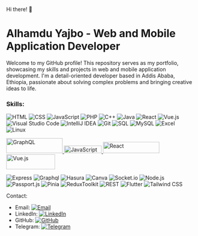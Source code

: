 Hi there! 👋

# Alhamdu Yajbo - Web and Mobile Application Developer

Welcome to my GitHub profile! This repository serves as my portfolio, showcasing my skills and projects in web and mobile application development. I'm a detail-oriented developer based in Addis Ababa, Ethiopia, passionate about solving complex problems and bringing creative ideas to life.

### Skills: 
![HTML](https://img.shields.io/badge/-HTML-E34F26?logo=html5&logoColor=white)
![CSS](https://img.shields.io/badge/-CSS-1572B6?logo=css3&logoColor=white)
![JavaScript](https://img.shields.io/badge/-JavaScript-F7DF1E?logo=javascript&logoColor=black) 
![PHP](https://img.shields.io/badge/-PHP-777BB4?logo=php&logoColor=white)
![C++](https://img.shields.io/badge/-C++-00599C?logo=c%2B%2B&logoColor=white) 
![Java](https://img.shields.io/badge/-Java-007396?logo=java&logoColor=white)
![React](https://img.shields.io/badge/-React-61DAFB?logo=react&logoColor=black) 
![Vue.js](https://img.shields.io/badge/-Vue.js-4FC08D?logo=vue.js&logoColor=white)
![Visual Studio Code](https://img.shields.io/badge/-Visual_Studio_Code-007ACC?logo=visual-studio-code&logoColor=white) 
![IntelliJ IDEA](https://img.shields.io/badge/-IntelliJ_IDEA-000000?logo=intellij-idea&logoColor=white) 
![Git](https://img.shields.io/badge/-Git-F05032?logo=git&logoColor=white)
![SQL](https://img.shields.io/badge/-SQL-4479A1?logo=sql&logoColor=white)
![MySQL](https://img.shields.io/badge/-MySQL-4479A1?logo=mysql&logoColor=white) 
![Excel](https://img.shields.io/badge/-Excel-217346?logo=microsoft-excel&logoColor=white) 
![Linux](https://img.shields.io/badge/-Linux-FCC624?logo=linux&logoColor=black)

<a href="https://github.com/graphql">
  <img src="https://img.shields.io/badge/-GraphQL-E434AA?logo=graphql&logoColor=white" alt="GraphQL" width="150" height="40">
</a>

<a href="https://github.com/javascript">
  <img src="https://img.shields.io/badge/-JavaScript-F7DF1E?logo=javascript&logoColor=black" alt="JavaScript" width="100" height="20">
</a>

<a href="https://github.com/react">
  <img src="https://img.shields.io/badge/-React-61DAFB?logo=react&logoColor=black" alt="React" width="150" height="30">
</a>

<a href="https://github.com/vuejs">
  <img src="https://img.shields.io/badge/-Vue.js-4FC08D?logo=vue.js&logoColor=white" alt="Vue.js" width="130" height="40">
</a>

![Express](https://img.shields.io/badge/-Express-FCC624?logo=express&logoColor=black)
![Graphql](https://img.shields.io/badge/-GraphQL-E434AA?logo=graphql&logoColor=white) 
![Hasura](https://img.shields.io/badge/-Hasura-FF5722?logo=hasura&logoColor=white)
![Canva](https://img.shields.io/badge/-Canva-00C4CC?logo=canva&logoColor=white)
![Socket.io](https://img.shields.io/badge/-Socket.io-010101?logo=socket.io&logoColor=white)
![Node.js](https://img.shields.io/badge/-Node.js-339933?logo=node.js&logoColor=white)
![Passport.js](https://img.shields.io/badge/-Passport.js-34E27A?logo=passport&logoColor=white)
![Pinia](https://img.shields.io/badge/-Pinia-28C101?logo=pinia&logoColor=white)
![ReduxToolkit](https://img.shields.io/badge/-Redux_Toolkit-764ABC?logo=redux&logoColor=white)
![REST](https://img.shields.io/badge/-REST-217346?logo=rest&logoColor=white) 
![Flutter](https://img.shields.io/badge/-Flutter-02569B?logo=flutter&logoColor=white)
![Tailwind CSS](https://img.shields.io/badge/-Tailwind_CSS-38B2AC?logo=tailwind-css&logoColor=white)

Contact:
- Email: [![Email](https://img.shields.io/badge/Email-Message-blue?logo=email&style=social)](mailto:www.alex94lykam@gmail.com)
- LinkedIn: [![LinkedIn](https://img.shields.io/badge/LinkedIn-Connect-blue?logo=linkedin&style=social)](www.linkedin.com/in/alhamdu-yajbo-5aa8b821a)
- GitHub: [![GitHub](https://img.shields.io/badge/GitHub-Follow-black?logo=github&style=social)](https://github.com/Lykamopia)
- Telegram: [![Telegram](https://img.shields.io/badge/Telegram-Message-blue?logo=telegram&style=social)](https://t.me/alex94lykam)

